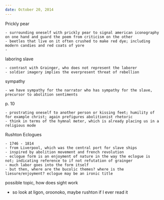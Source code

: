 ```yaml
---
date: October 20, 2014
---
```


Prickly pear

	- surrounding oneself with prickly pear to signal american iconography on one hand and guard the poem from criticism on the other
	- beetles that live on it often crushed to make red dye; including modern candies and red coats of yore
	- 

laboring slave
	
	- contrast with Grainger, who does not represent the laborer 
	- soldier imagery implies the everpresent threat of rebellion

sympathy

	- we have sympathy for the narrator who has sympathy for the slave, precursor to abolition sentiments

p. 10
	
	- prostrating oneself to another person or kissing feet; humility of for example christ; again prefigures abolitionist rhetoric 
	- think in terms of the hymnal meter, which is already placing us in a religious mode

Rushton Eclogues

	- 1746 - 1814
	- from Liverpool, which was the central port for slave ships
	- inspired by abolition movement and french revolution
	- eclogue form is an enjoyment of nature in the way the eclogue is not; indicating reference to if not refutation of grainger
	- much labor goes into the form itself
	- but then, where are the bucolic themes? where is the liesure/enjoyment? eclogue may be an ironic title

possible topic, how does sight work
- so look at ligon, oroonoko, maybe rushton if I ever read it